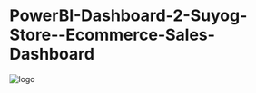 # PowerBI-Dashboard-2-Suyog-Store--Ecommerce-Sales-Dashboard
![logo](https://github.com/suyogpatil395/PowerBI-Dashboard-2-Suyog-Store--Ecommerce-Sales-Dashboard/blob/main/Suyog%20Ecommerce%20Sales%20Dashboard.pbix)
